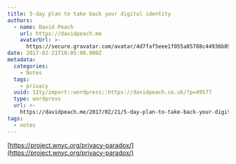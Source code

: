 ```yaml
---
title: 5-day plan to take back your digital identity
authors:
  - name: David Peach
    url: https://davidpeach.me
    avatarUrl: >-
      https://secure.gravatar.com/avatar/4d7faf5eee1f055a85788c44936b8995eaab6dfb004e7854ec747ccb272e91ee?s=96&d=mm&r=g
date: 2017-02-21T10:05:00.000Z
metadata:
  categories:
    - Notes
  tags:
    - privacy
  uuid: 11ty/import::wordpress::https://davidpeach.co.uk/?p=49577
  type: wordpress
  url: >-
    https://davidpeach.me/2017/02/21/5-day-plan-to-take-back-your-digital-identity/
tags:
  - notes
---
```

[https://project.wnyc.org/privacy-paradox/](https://project.wnyc.org/privacy-paradox/)